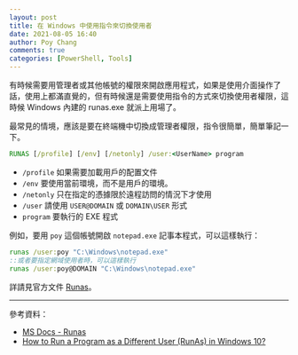 ```yaml
---
layout: post
title: 在 Windows 中使用指令來切換使用者
date: 2021-08-05 16:40
author: Poy Chang
comments: true
categories: [PowerShell, Tools]
---
```


有時候需要用管理者或其他帳號的權限來開啟應用程式，如果是使用介面操作了話，使用上都滿直覺的，但有時候還是需要使用指令的方式來切換使用者權限，這時候 Windows 內建的 runas.exe 就派上用場了。

最常見的情境，應該是要在終端機中切換成管理者權限，指令很簡單，簡單筆記一下。

```bat
RUNAS [/profile] [/env] [/netonly] /user:<UserName> program
```

- `/profile` 如果需要加載用戶的配置文件
- `/env`     要使用當前環境，而不是用戶的環境。
- `/netonly` 只在指定的憑據限於遠程訪問的情況下才使用
- `/user`    <UserName> 請使用 `USER@DOMAIN` 或 `DOMAIN\USER` 形式
- `program`  要執行的 EXE 程式

例如，要用 `poy` 這個帳號開啟 `notepad.exe` 記事本程式，可以這樣執行：

```bat
runas /user:poy "C:\Windows\notepad.exe"
::或者要指定網域使用者時，可以這樣執行
runas /user:poy@DOMAIN "C:\Windows\notepad.exe"
```

詳請見官方文件 [Runas](https://docs.microsoft.com/zh-tw/previous-versions/windows/it-pro/windows-server-2012-r2-and-2012/cc771525(v=ws.11)?WT.mc_id=DT-MVP-5003022)。

----------

參考資料：

* [MS Docs - Runas](https://docs.microsoft.com/zh-tw/previous-versions/windows/it-pro/windows-server-2012-r2-and-2012/cc771525(v=ws.11)?WT.mc_id=DT-MVP-5003022)
* [How to Run a Program as a Different User (RunAs) in Windows 10?](http://woshub.com/run-program-as-different-user-windows/)
